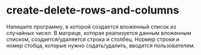 # create-delete-rows-and-columns

Напишите программу, в которой создается вложенный список из случайных чисел. В матрице, которая реализуется данным вложенным списком, создается/удаляется строка и столбец. Нормер строки и номер стобца, которые нужно содать/удалить, вводятся пользователем.
